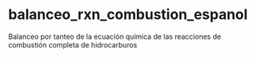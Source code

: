 # balanceo_rxn_combustion_espanol
Balanceo por tanteo de la ecuación química de las reacciones de combustión completa de hidrocarburos
